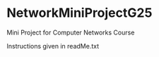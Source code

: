 # NetworkMiniProjectG25
Mini Project for Computer Networks Course

Instructions given in readMe.txt
